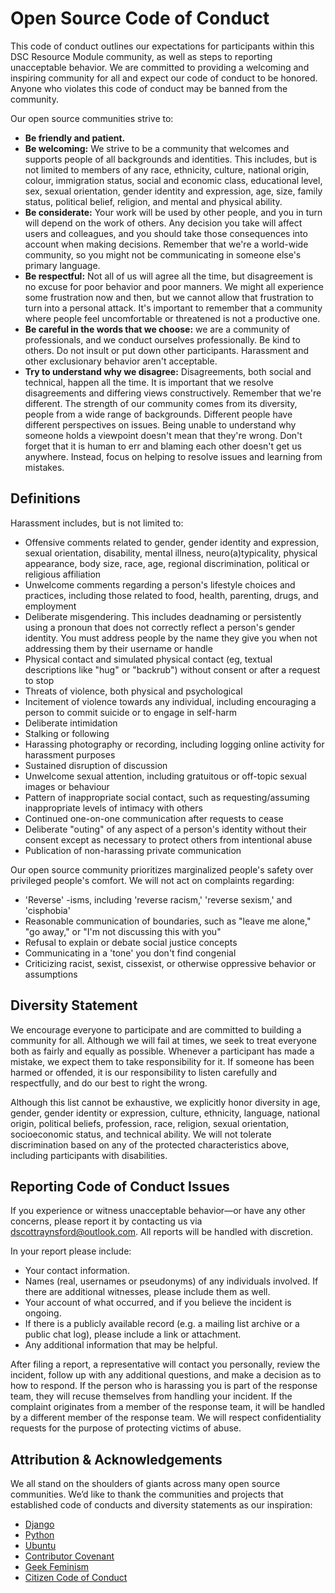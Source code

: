 # Open Source Code of Conduct

This code of conduct outlines our expectations for participants within this
DSC Resource Module community, as well as steps to reporting unacceptable behavior.
We are committed to providing a welcoming and inspiring community for all and expect
our code of conduct to be honored. Anyone who violates this code of conduct may be
banned from the community.

Our open source communities strive to:

- **Be friendly and patient.**
- **Be welcoming:** We strive to be a community that welcomes and supports people
  of all backgrounds and identities. This includes, but is not limited to members
  of any race, ethnicity, culture, national origin, colour, immigration status,
  social and economic class, educational level, sex, sexual orientation, gender
  identity and expression, age, size, family status, political belief, religion,
  and mental and physical ability.
- **Be considerate:** Your work will be used by other people, and you in turn
  will depend on the work of others. Any decision you take will affect users and
  colleagues, and you should take those consequences into account when making
  decisions. Remember that we're a world-wide community, so you might not be
  communicating in someone else's primary language.
- **Be respectful:** Not all of us will agree all the time, but disagreement is
  no excuse for poor behavior and poor manners. We might all experience some
  frustration now and then, but we cannot allow that frustration to turn into a
  personal attack. It's important to remember that a community where people feel
  uncomfortable or threatened is not a productive one.
- **Be careful in the words that we choose:** we are a community of professionals,
  and we conduct ourselves professionally. Be kind to others. Do not insult or
  put down other participants. Harassment and other exclusionary behavior aren't
  acceptable.
- **Try to understand why we disagree:** Disagreements, both social and technical,
  happen all the time. It is important that we resolve disagreements and differing
  views constructively. Remember that we're different. The strength of our community
  comes from its diversity, people from a wide range of backgrounds. Different people
  have different perspectives on issues. Being unable to understand why someone holds
  a viewpoint doesn't mean that they're wrong. Don't forget that it is human to err
  and blaming each other doesn't get us anywhere. Instead, focus on helping to resolve
  issues and learning from mistakes.

## Definitions

Harassment includes, but is not limited to:

- Offensive comments related to gender, gender identity and expression, sexual
   orientation, disability, mental illness, neuro(a)typicality, physical appearance,
   body size, race, age, regional discrimination, political or religious affiliation
- Unwelcome comments regarding a person's lifestyle choices and practices,
  including those related to food, health, parenting, drugs, and employment
- Deliberate misgendering. This includes deadnaming or persistently using a
  pronoun that does not correctly reflect a person's gender identity. You must
  address people by the name they give you when not addressing them by their username
  or handle
- Physical contact and simulated physical contact (eg, textual descriptions like
  "hug" or "backrub") without consent or after a request to stop
- Threats of violence, both physical and psychological
- Incitement of violence towards any individual, including encouraging a person
  to commit suicide or to engage in self-harm
- Deliberate intimidation
- Stalking or following
- Harassing photography or recording, including logging online activity for
  harassment purposes
- Sustained disruption of discussion
- Unwelcome sexual attention, including gratuitous or off-topic sexual images or
  behaviour
- Pattern of inappropriate social contact, such as requesting/assuming inappropriate
  levels of intimacy with others
- Continued one-on-one communication after requests to cease
- Deliberate "outing" of any aspect of a person's identity without their consent
  except as necessary to protect others from intentional abuse
- Publication of non-harassing private communication

Our open source community prioritizes marginalized people's safety over privileged
people's comfort. We will not act on complaints regarding:

- 'Reverse' -isms, including 'reverse racism,' 'reverse sexism,' and 'cisphobia'
- Reasonable communication of boundaries, such as "leave me alone," "go away," or
  "I'm not discussing this with you"
- Refusal to explain or debate social justice concepts
- Communicating in a 'tone' you don't find congenial
- Criticizing racist, sexist, cissexist, or otherwise oppressive behavior or assumptions

## Diversity Statement

We encourage everyone to participate and are committed to building a community
for all. Although we will fail at times, we seek to treat everyone both as fairly
and equally as possible. Whenever a participant has made a mistake, we expect them
to take responsibility for it. If someone has been harmed or offended, it is our
responsibility to listen carefully and respectfully, and do our best to right the
wrong.

Although this list cannot be exhaustive, we explicitly honor diversity in age,
gender, gender identity or expression, culture, ethnicity, language, national
origin, political beliefs, profession, race, religion, sexual orientation, socioeconomic
status, and technical ability. We will not tolerate discrimination based on any
of the protected characteristics above, including participants with disabilities.

## Reporting Code of Conduct Issues

If you experience or witness unacceptable behavior—or have any other concerns,
please report it by contacting us via [dscottraynsford@outlook.com](mailto:dscottraynsford@outlook.com).
All reports will be handled with discretion.

In your report please include:

- Your contact information.
- Names (real, usernames or pseudonyms) of any individuals involved. If there
  are additional witnesses, please include them as well.
- Your account of what occurred, and if you believe the incident is ongoing.
- If there is a publicly available record (e.g. a mailing list archive or a
  public chat log), please include a link or attachment.
- Any additional information that may be helpful.

After filing a report, a representative will contact you personally, review the
incident, follow up with any additional questions, and make a decision as to how
to respond. If the person who is harassing you is part of the response team, they
will recuse themselves from handling your incident. If the complaint originates
from a member of the response team, it will be handled by a different member of
the response team. We will respect confidentiality requests for the purpose of
protecting victims of abuse.

## Attribution & Acknowledgements

We all stand on the shoulders of giants across many open source communities.
We’d like to thank the communities and projects that established code of conducts
and diversity statements as our inspiration:

- [Django](https://www.djangoproject.com/conduct/reporting/)
- [Python](https://www.python.org/community/diversity/)
- [Ubuntu](http://www.ubuntu.com/about/about-ubuntu/conduct)
- [Contributor Covenant](http://contributor-covenant.org/)
- [Geek Feminism](http://geekfeminism.org/about/code-of-conduct/)
- [Citizen Code of Conduct](http://citizencodeofconduct.org/)
